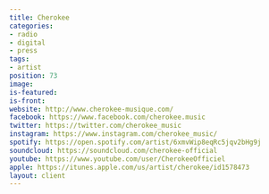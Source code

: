 ```yaml
---
title: Cherokee
categories:
- radio
- digital
- press
tags:
- artist
position: 73
image: 
is-featured: 
is-front: 
website: http://www.cherokee-musique.com/
facebook: https://www.facebook.com/cherokee.music
twitter: https://twitter.com/cherokee_music
instagram: https://www.instagram.com/cherokee_music/
spotify: https://open.spotify.com/artist/6xmvWip8eqRc5jqv2bHg9j
soundcloud: https://soundcloud.com/cherokee-official
youtube: https://www.youtube.com/user/CherokeeOfficiel
apple: https://itunes.apple.com/us/artist/cherokee/id1578473
layout: client
---
```


